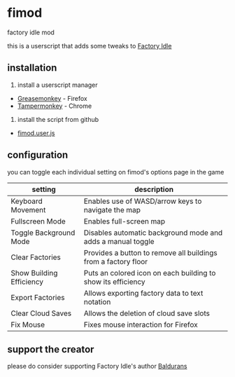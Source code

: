 # fimod
factory idle mod

this is a userscript that adds some tweaks to [Factory Idle]

## installation

1. install a userscript manager
  - [Greasemonkey] - Firefox
  - [Tampermonkey] - Chrome
1. install the script from github
  - [fimod.user.js](https://github.com/sidke/fimod/raw/master/dist/fimod.user.js)

## configuration

you can toggle each individual setting on fimod's options page in the game

| setting | description |
| --- | ---
| Keyboard Movement | Enables use of WASD/arrow keys to navigate the map
| Fullscreen Mode | Enables full-screen map
| Toggle Background Mode | Disables automatic background mode and adds a manual toggle
| Clear Factories | Provides a button to remove all buildings from a factory floor
| Show Building Efficiency | Puts an colored icon on each building to show its efficiency
| Export Factories | Allows exporting factory data to text notation
| Clear Cloud Saves | Allows the deletion of cloud save slots
| Fix Mouse | Fixes mouse interaction for Firefox

## support the creator

please do consider supporting Factory Idle's author [Baldurans]

[Factory Idle]:http://factoryidle.com
[Baldurans]:http://www.kongregate.com/accounts/Baldurans
[Greasemonkey]:https://addons.mozilla.org/en-US/firefox/addon/greasemonkey/
[Tampermonkey]:https://tampermonkey.net/